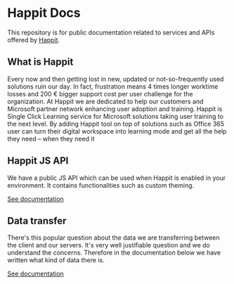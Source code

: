 # Happit Docs

This repository is for public documentation related to services and APIs offered by [Happit](https://happit.com).

## What is Happit

Every now and then getting lost in new, updated or not-so-frequently used solutions ruin our day. In fact, frustration means 4 times longer worktime losses and 200 € bigger support cost per user challenge for the organization. At Happit we are dedicated to help our customers and Microsoft partner network enhancing user adoption and training. Happit is Single Click Learning service for Microsoft solutions taking user training to the next level. By adding Happit tool on top of solutions such as Office 365 user can turn their digital workspace into learning mode and get all the help they need – when they need it

## Happit JS API

We have a public JS API which can be used when Happit is enabled in your environment. It contains functionalities such as custom theming.

[See documentation](./docs/js-api.md)

## Data transfer

There's this popular question about the data we are transferring between the client and our servers. It's very well justifiable question and we do understand the concerns. Therefore in the documentation below we have written what kind of data there is.

[See documentation](./docs/data-transfer.md)
